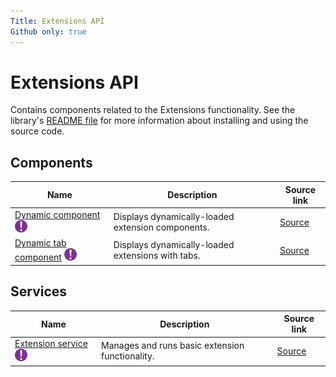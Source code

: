```yaml
---
Title: Extensions API
Github only: true
---
```


# Extensions API

Contains components related to the Extensions functionality.
See the library's
[README file](../../lib/extensions/README.md)
for more information about installing and using the source code.

<!--extensions start-->

## Components

| Name | Description | Source link |
| ---- | ----------- | ----------- |
| [Dynamic component](dynamic.component.md) ![Experimental](../docassets/images/ExperimentalIcon.png) | Displays dynamically-loaded extension components. | [Source](../../lib/extensions/src/lib/components/dynamic-component/dynamic.component.ts) |
| [Dynamic tab component](dynamic-tab.component.md) ![Experimental](../docassets/images/ExperimentalIcon.png) | Displays dynamically-loaded extensions with tabs. | [Source](../../lib/extensions/src/lib/components/dynamic-tab/dynamic-tab.component.ts) |

## Services

| Name | Description | Source link |
| ---- | ----------- | ----------- |
| [Extension service](extension.service.md) ![Experimental](../docassets/images/ExperimentalIcon.png) | Manages and runs basic extension functionality. | [Source](../../lib/extensions/src/lib/services/extension.service.ts) |

<!--extensions end-->
